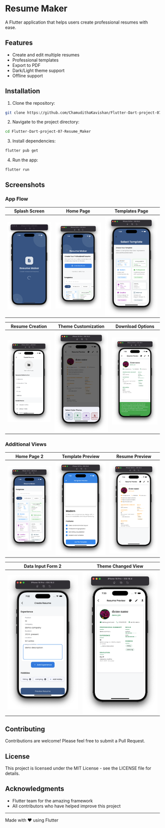 # Resume Maker

A Flutter application that helps users create professional resumes with ease.

## Features

- Create and edit multiple resumes
- Professional templates
- Export to PDF
- Dark/Light theme support
- Offline support

## Installation

1. Clone the repository:
```bash
git clone https://github.com/ChamudithaKavishan/Flutter-Dart-project-07-Resume_Maker.git
```

2. Navigate to the project directory:
```bash
cd Flutter-Dart-project-07-Resume_Maker
```

3. Install dependencies:
```bash
flutter pub get
```

4. Run the app:
```bash
flutter run
```

## Screenshots

### App Flow

| Splash Screen | Home Page | Templates Page |
|---------------|-----------|----------------|
| ![Splash Screen](assets/screenshots/splash%20screen.png) | ![Home Page](assets/screenshots/home%20page1.png) | ![Templates Page](assets/screenshots/templates%20page.png) |

| Resume Creation | Theme Customization | Download Options |
|-----------------|---------------------|------------------|
| ![Resume Creation](assets/screenshots/resume%20data%20input%20form1.png) | ![Theme Customization](assets/screenshots/resume%20color%20theme%20change%20option.png) | ![Download Options](assets/screenshots/redume%20download%20option.png) |

### Additional Views

| Home Page 2 | Template Preview | Resume Preview |
|-------------|------------------|----------------|
| ![Home Page 2](assets/screenshots/home%20page2.png) | ![Template Preview](assets/screenshots/template%20preview%20page.png) | ![Resume Preview](assets/screenshots/resume%20preview.png) |

| Data Input Form 2 | Theme Changed View |
|-------------------|-------------------|
| ![Data Input Form 2](assets/screenshots/resume%20data%20input%20form2.png) | ![Theme Changed View](assets/screenshots/after%20changed%20color%20theme.png) |

## Contributing

Contributions are welcome! Please feel free to submit a Pull Request.

## License

This project is licensed under the MIT License - see the LICENSE file for details.

## Acknowledgments

- Flutter team for the amazing framework
- All contributors who have helped improve this project

---

Made with ❤️ using Flutter
